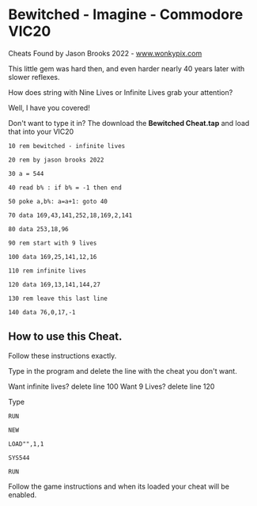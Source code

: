 # Bewitched - Imagine - Commodore VIC20

Cheats Found by Jason Brooks 2022 - www.wonkypix.com

This little gem was hard then, and even harder nearly 40 years later with slower reflexes.

How does string with Nine Lives or Infinite Lives grab your attention?

Well, I have you covered!

Don't want to type it in? The download the **Bewitched Cheat.tap** and load that into your VIC20


`10 rem bewitched - infinite lives`

`20 rem by jason brooks 2022`

`30 a = 544`

`40 read b% : if b% = -1 then end`

`50 poke a,b%: a=a+1: goto 40`

`70 data 169,43,141,252,18,169,2,141`

`80 data 253,18,96`

`90 rem start with 9 lives `

`100 data 169,25,141,12,16`

`110 rem infinite lives`

`120 data 169,13,141,144,27`

`130 rem leave this last line`

`140 data 76,0,17,-1`

## How to use this Cheat.

Follow these instructions exactly.

Type in the program and delete the line with the cheat you don't want.

Want infinite lives? delete line 100
Want 9 Lives? delete line 120

Type 

`RUN`

`NEW`

`LOAD"",1,1`

`SYS544`

`RUN`

Follow the game instructions and when its loaded your cheat will be enabled.